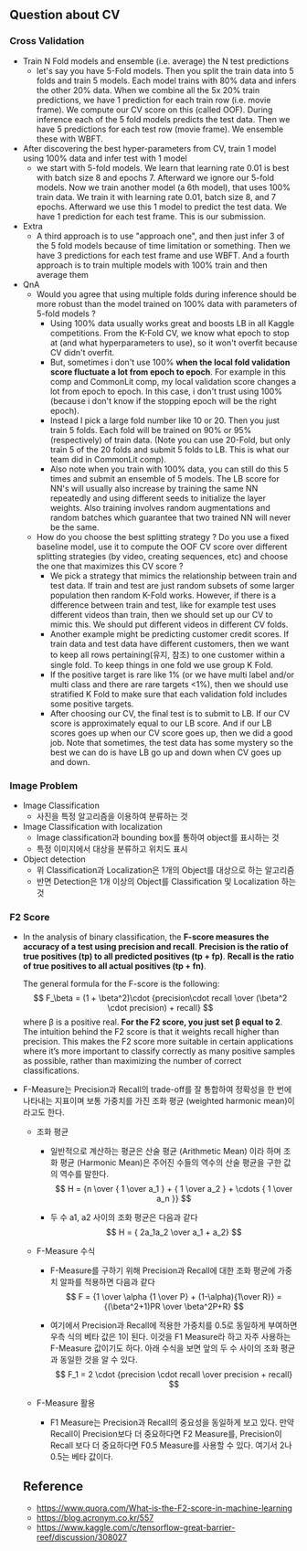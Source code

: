 ## Question about CV

### Cross Validation

* Train N Fold models and ensemble (i.e. average) the N test predictions
  * let's say you have 5-Fold models. Then you split the train data into 5 folds and train 5 models. Each model trains with 80% data and infers the other 20% data. When we combine all the 5x 20% train predictions, we have 1 prediction for each train row (i.e. movie frame). We compute our CV score on this (called OOF). During inference each of the 5 fold models predicts the test data. Then we have 5 predictions for each test row (movie frame). We ensemble these with WBFT.
* After discovering the best hyper-parameters from CV, train 1 model using 100% data and infer test with 1 model
  * we start with 5-fold models. We learn that learning rate 0.01 is best with batch size 8 and epochs 7. Afterward we ignore our 5-fold models. Now we train another model (a 6th model), that uses 100% train data. We train it with learning rate 0.01, batch size 8, and 7 epochs. Afterward we use this 1 model to predict the test data. We have 1 prediction for each test frame. This is our submission.
* Extra
  * A third approach is to use "approach one", and then just infer 3 of the 5 fold models because of time limitation or something. Then we have 3 predictions for each test frame and use WBFT. And a fourth approach is to train multiple models with 100% train and then average them
* QnA
  * Would you agree that using multiple folds during inference should be more robust than the model trained on 100% data with parameters of 5-fold models ?
    * Using 100% data usually works great and boosts LB in all Kaggle competitions. From the K-Fold CV, we know what epoch to stop at (and what hyperparameters to use), so it won't overfit because CV didn't overfit.
    * But, sometimes i don't use 100% **when the local fold validation score fluctuate a lot from epoch to epoch**. For example in this comp and CommonLit comp, my local validation score changes a lot from epoch to epoch. In this case, i don't trust using 100% (because i don't know if the stopping epoch will be the right epoch).
    * Instead I pick a large fold number like 10 or 20. Then you just train 5 folds. Each fold will be trained on 90% or 95% (respectively) of train data. (Note you can use 20-Fold, but only train 5 of the 20 folds and submit 5 folds to LB. This is what our team did in CommonLit comp).
    * Also note when you train with 100% data, you can still do this 5 times and submit an ensemble of 5 models. The LB score for NN's will usually also increase by training the same NN repeatedly and using different seeds to initialize the layer weights. Also training involves random augmentations and random batches which guarantee that two trained NN will never be the same.
  * How do you choose the best splitting strategy ? Do you use a fixed baseline model, use it to compute the OOF CV score over different splitting strategies (by video, creating sequences, etc) and choose the one that maximizes this CV score ?
    * We pick a strategy that mimics the relationship between train and test data. If train and test are just random subsets of some larger population then random K-Fold works. However, if there is a difference between train and test, like for example test uses different videos than train, then we should set up our CV to mimic this. We should put different videos in different CV folds.
    * Another example might be predicting customer credit scores. If train data and test data have different customers, then we want to keep all rows pertaining(유지, 참조) to one customer within a single fold. To keep things in one fold we use group K Fold.
    * If the positive target is rare like 1% (or we have multi label and/or multi class and there are rare targets <1%), then we should use stratified K Fold to make sure that each validation fold includes some positive targets.
    * After choosing our CV, the final test is to submit to LB. If our CV score is approximately equal to our LB score. And if our LB scores goes up when our CV score goes up, then we did a good job. Note that sometimes, the test data has some mystery so the best we can do is have LB go up and down when CV goes up and down.





### Image Problem

* Image Classification
  * 사진을 특정 알고리즘을 이용하여 분류하는 것
* Image Classification with localization
  * Image classification과 bounding box를 통하여 object를 표시하는 것
  * 특정 이미지에서 대상을 분류하고 위치도 표시
* Object detection
  * 위 Classification과 Localization은 1개의 Object를 대상으로 하는 알고리즘
  * 반면 Detection은 1개 이상의 Object를 Classification 및 Localization 하는 것



### F2 Score

* In the analysis of binary classification, the **F-score measures the accuracy of a test using precision and recall**. **Precision is the ratio of true positives (tp) to all predicted positives (tp + fp)**. **Recall is the ratio of true positives to all actual positives (tp + fn)**.

  The general formula for the F-score is the following:
  $$
  F_\beta = (1 + \beta^2)\cdot {precision\cdot recall \over (\beta^2 \cdot precision) + recall}
  $$
  where β is a positive real. **For the F2 score, you just set β equal to 2**. The intuition behind the F2 score is that it weights recall higher than precision. This makes the F2 score more suitable in certain applications where it’s more important to classify correctly as many positive samples as possible, rather than maximizing the number of correct classifications.

* F-Measure는 Precision과 Recall의 trade-off를 잘 통합하여 정확성을 한 번에 나타내는 지표이며 보통 가중치를 가진 조화 평균 (weighted harmonic mean)이라고도 한다.

  * 조화 평균

    * 일반적으로 계산하는 평균은 산술 평균 (Arithmetic Mean) 이라 하며 조화 평균 (Harmonic Mean)은 주어진 수들의 역수의 산술 평균을 구한 값의 역수를 말한다.
      $$
      H = {n \over { 1 \over a_1 } + { 1 \over a_2 } + \cdots { 1 \over a_n }}
      $$

    * 두 수 a1, a2 사이의 조화 평균은 다음과 같다
      $$
      H = { 2a_1a_2 \over a_1 + a_2}
      $$

  * F-Measure 수식

    * F-Measure를 구하기 위해 Precision과 Recall에 대한 조화 평균에 가중치 알파를 적용하면 다음과 같다
      $$
      F = {1 \over \alpha {1 \over P} + (1-\alpha){1\over R}} = {(\beta^2+1)PR \over \beta^2P+R}
      $$

    * 여기에서 Precision과 Recall에 적용한 가중치를 0.5로 동일하게 부여하면 우측 식의 베타 값은 1이 된다. 이것을 F1 Measure라 하고 자주 사용하는 F-Measure 값이기도 하다. 아래 수식을 보면 앞의 두 수 사이의 조화 평균과 동일한 것을 알 수 있다.
      $$
      F_1 = 2 \cdot {precision \cdot recall \over precision + recall}
      $$

  * F-Measure 활용

    * F1 Measure는 Precision과 Recall의 중요성을 동일하게 보고 있다. 만약 Recall이 Precision보다 더 중요하다면 F2 Measure를, Precision이 Recall 보다 더 중요하다면 F0.5 Measure를 사용할 수 있다. 여기서 2나 0.5는 베타 값이다.

  

  

  ## Reference

  * https://www.quora.com/What-is-the-F2-score-in-machine-learning
  * https://blog.acronym.co.kr/557
  * https://www.kaggle.com/c/tensorflow-great-barrier-reef/discussion/308027







